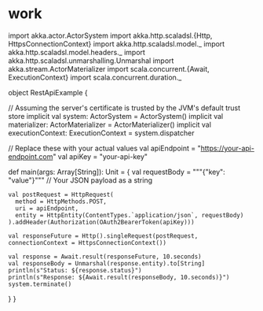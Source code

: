 # work
import akka.actor.ActorSystem
import akka.http.scaladsl.{Http, HttpsConnectionContext}
import akka.http.scaladsl.model._
import akka.http.scaladsl.model.headers._
import akka.http.scaladsl.unmarshalling.Unmarshal
import akka.stream.ActorMaterializer
import scala.concurrent.{Await, ExecutionContext}
import scala.concurrent.duration._

object RestApiExample {

  // Assuming the server's certificate is trusted by the JVM's default trust store
  implicit val system: ActorSystem = ActorSystem()
  implicit val materializer: ActorMaterializer = ActorMaterializer()
  implicit val executionContext: ExecutionContext = system.dispatcher

  // Replace these with your actual values
  val apiEndpoint = "https://your-api-endpoint.com"
  val apiKey = "your-api-key"

  def main(args: Array[String]): Unit = {
    val requestBody = """{"key": "value"}""" // Your JSON payload as a string

    val postRequest = HttpRequest(
      method = HttpMethods.POST,
      uri = apiEndpoint,
      entity = HttpEntity(ContentTypes.`application/json`, requestBody)
    ).addHeader(Authorization(OAuth2BearerToken(apiKey)))

    val responseFuture = Http().singleRequest(postRequest, connectionContext = HttpsConnectionContext())

    val response = Await.result(responseFuture, 10.seconds)
    val responseBody = Unmarshal(response.entity).to[String]
    println(s"Status: ${response.status}")
    println(s"Response: ${Await.result(responseBody, 10.seconds)}")
    system.terminate()
  }
}
